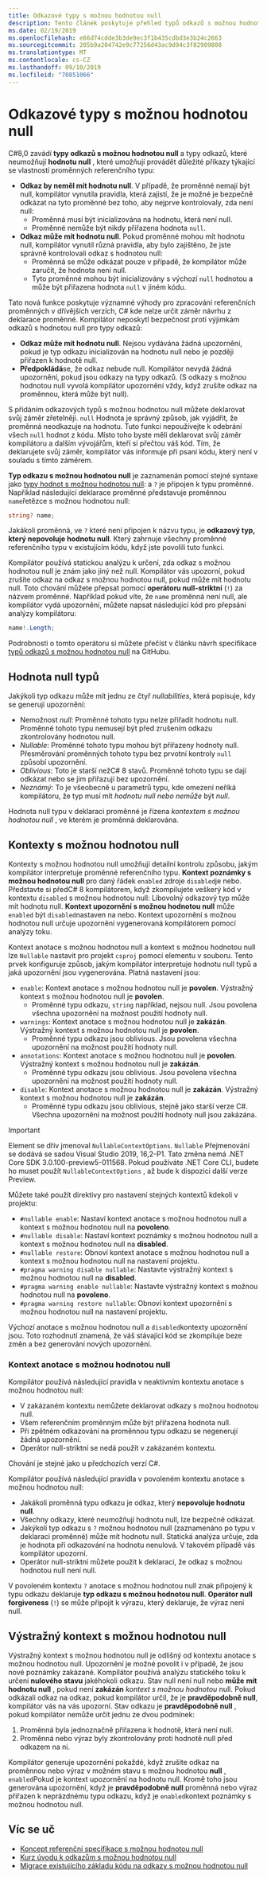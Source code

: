 ```yaml
---
title: Odkazové typy s možnou hodnotou null
description: Tento článek poskytuje přehled typů odkazů s možnou hodnotou null přidaných v C# 8. Dozvíte se, jak funkce poskytuje zabezpečení proti výjimkám odkazů s hodnotou null pro nové a existující projekty.
ms.date: 02/19/2019
ms.openlocfilehash: e66d74cdde3b3de9ec3f1b435cdbd3e3b24c2663
ms.sourcegitcommit: 205b9a204742e9c77256d43ac9d94c3f82909808
ms.translationtype: MT
ms.contentlocale: cs-CZ
ms.lasthandoff: 09/10/2019
ms.locfileid: "70851066"
---
```

# <a name="nullable-reference-types"></a>Odkazové typy s možnou hodnotou null

C#8,0 zavádí **typy odkazů s možnou hodnotou null** a typy odkazů, které neumožňují **hodnotu null** , které umožňují provádět důležité příkazy týkající se vlastností proměnných referenčního typu:

- **Odkaz by neměl mít hodnotu null**. V případě, že proměnné nemají být null, kompilátor vynutila pravidla, která zajistí, že je možné je bezpečně odkázat na tyto proměnné bez toho, aby nejprve kontrolovaly, zda není null:
  - Proměnná musí být inicializována na hodnotu, která není null.
  - Proměnné nemůže být nikdy přiřazena hodnota `null`.
- **Odkaz může mít hodnotu null**. Pokud proměnné mohou mít hodnotu null, kompilátor vynutil různá pravidla, aby bylo zajištěno, že jste správně kontrolovali odkaz s hodnotou null:
  - Proměnná se může odkázat pouze v případě, že kompilátor může zaručit, že hodnota není null.
  - Tyto proměnné mohou být inicializovány s výchozí `null` hodnotou a může být přiřazena hodnota `null` v jiném kódu.

Tato nová funkce poskytuje významné výhody pro zpracování referenčních proměnných v dřívějších verzích, C# kde nelze určit záměr návrhu z deklarace proměnné. Kompilátor neposkytl bezpečnost proti výjimkám odkazů s hodnotou null pro typy odkazů:

- **Odkaz může mít hodnotu null**. Nejsou vydávána žádná upozornění, pokud je typ odkazu inicializován na hodnotu null nebo je později přiřazen k hodnotě null.
- **Předpokládá**se, že odkaz nebude null. Kompilátor nevydá žádná upozornění, pokud jsou odkazy na typy odkazů. (S odkazy s možnou hodnotou null vyvolá kompilátor upozornění vždy, když zrušíte odkaz na proměnnou, která může být null).

S přidáním odkazových typů s možnou hodnotou null můžete deklarovat svůj záměr zřetelněji. `null` Hodnota je správný způsob, jak vyjádřit, že proměnná neodkazuje na hodnotu. Tuto funkci nepoužívejte k odebrání všech `null` hodnot z kódu. Místo toho byste měli deklarovat svůj záměr kompilátoru a dalším vývojářům, kteří si přečtou váš kód. Tím, že deklarujete svůj záměr, kompilátor vás informuje při psaní kódu, který není v souladu s tímto záměrem.

**Typ odkazu s možnou hodnotou null** je zaznamenán pomocí stejné syntaxe jako [typy hodnot s možnou hodnotou null](programming-guide/nullable-types/index.md): a `?` je připojen k typu proměnné. Například následující deklarace proměnné představuje proměnnou `name`řetězce s možnou hodnotou null:

```csharp
string? name;
```

Jakákoli proměnná, ve `?` které není připojen k názvu typu, je **odkazový typ, který nepovoluje hodnotu null**. Který zahrnuje všechny proměnné referenčního typu v existujícím kódu, když jste povolili tuto funkci.

Kompilátor používá statickou analýzu k určení, zda odkaz s možnou hodnotou null je znám jako jiný než null. Kompilátor vás upozorní, pokud zrušíte odkaz na odkaz s možnou hodnotou null, pokud může mít hodnotu null. Toto chování můžete přepsat pomocí **operátoru null-striktní** (`!`) za názvem proměnné. Například pokud víte, že `name` proměnná není null, ale kompilátor vydá upozornění, můžete napsat následující kód pro přepsání analýzy kompilátoru:

```csharp
name!.Length;
```

Podrobnosti o tomto operátoru si můžete přečíst v článku návrh specifikace [typů odkazů s možnou hodnotou null](../../_csharplang/proposals/csharp-8.0/nullable-reference-types-specification.md#the-null-forgiving-operator) na GitHubu.

## <a name="nullability-of-types"></a>Hodnota null typů

Jakýkoli typ odkazu může mít jednu ze čtyř *nullabilities*, která popisuje, kdy se generují upozornění:

- Nemožnost *null*: Proměnné tohoto typu nelze přiřadit hodnotu null. Proměnné tohoto typu nemusejí být před zrušením odkazu zkontrolovány hodnotou null.
- *Nullable*: Proměnné tohoto typu mohou být přiřazeny hodnoty null. Přesměrování proměnných tohoto typu bez prvotní kontroly `null` způsobí upozornění.
- *Oblivious*: Toto je starší nežC# 8 stavů. Proměnné tohoto typu se dají odkázat nebo se jim přiřazují bez upozornění.
- *Neznámý*: To je všeobecně u parametrů typu, kde omezení neříká kompilátoru, že typ musí mít *hodnotu null nebo nemůže* být *null*.

Hodnota null typu v deklaraci proměnné je řízena *kontextem s možnou hodnotou null* , ve kterém je proměnná deklarována.

## <a name="nullable-contexts"></a>Kontexty s možnou hodnotou null

Kontexty s možnou hodnotou null umožňují detailní kontrolu způsobu, jakým kompilátor interpretuje proměnné referenčního typu. **Kontext poznámky s možnou hodnotou null** pro daný řádek `enabled` zdroje `disabled`je nebo. Představte si předC# 8 kompilátorem, když zkompilujete veškerý kód v kontextu `disabled` s možnou hodnotou null: Libovolný odkazový typ může mít hodnotu null. **Kontext upozornění s možnou hodnotou null** může `enabled` být `disabled`nastaven na nebo. Kontext upozornění s možnou hodnotou null určuje upozornění vygenerovaná kompilátorem pomocí analýzy toku.

Kontext anotace s možnou hodnotou null a kontext s možnou hodnotou null lze `Nullable` nastavit pro projekt `csproj` pomocí elementu v souboru. Tento prvek konfiguruje způsob, jakým kompilátor interpretuje hodnotu null typů a jaká upozornění jsou vygenerována. Platná nastavení jsou:

- `enable`: Kontext anotace s možnou hodnotou null je **povolen**. Výstražný kontext s možnou hodnotou null je **povolen**.
  - Proměnné typu odkazu, `string` například, nejsou null.  Jsou povolena všechna upozornění na možnost použití hodnoty null.
- `warnings`: Kontext anotace s možnou hodnotou null je **zakázán**. Výstražný kontext s možnou hodnotou null je **povolen**.
  - Proměnné typu odkazu jsou oblivious. Jsou povolena všechna upozornění na možnost použití hodnoty null.
- `annotations`: Kontext anotace s možnou hodnotou null je **povolen**. Výstražný kontext s možnou hodnotou null je **zakázán**.
  - Proměnné typu odkazu jsou oblivious. Jsou povolena všechna upozornění na možnost použití hodnoty null.
- `disable`: Kontext anotace s možnou hodnotou null je **zakázán**. Výstražný kontext s možnou hodnotou null je **zakázán**.
  - Proměnné typu odkazu jsou oblivious, stejně jako starší verze C#. Všechna upozornění na možnost použití hodnoty null jsou zakázána.

> [!IMPORTANT]
> Element se dřív jmenoval `NullableContextOptions`. `Nullable` Přejmenování se dodává se sadou Visual Studio 2019, 16,2-P1. Tato změna nemá .NET Core SDK 3.0.100-preview5-011568. Pokud používáte .NET Core CLI, budete ho muset použít `NullableContextOptions` , až bude k dispozici další verze Preview.

Můžete také použít direktivy pro nastavení stejných kontextů kdekoli v projektu:

- `#nullable enable`: Nastaví kontext anotace s možnou hodnotou null a kontext s možnou hodnotou null na **povoleno**.
- `#nullable disable`: Nastaví kontext poznámky s možnou hodnotou null a kontext s možnou hodnotou null na **disabled**.
- `#nullable restore`: Obnoví kontext anotace s možnou hodnotou null a kontext s možnou hodnotou null na nastavení projektu.
- `#pragma warning disable nullable`: Nastavte výstražný kontext s možnou hodnotou null na **disabled**.
- `#pragma warning enable nullable`: Nastavte výstražný kontext s možnou hodnotou null na **povoleno**.
- `#pragma warning restore nullable`: Obnoví kontext upozornění s možnou hodnotou null na nastavení projektu.

Výchozí anotace s možnou hodnotou null a `disabled`kontexty upozornění jsou. Toto rozhodnutí znamená, že váš stávající kód se zkompiluje beze změn a bez generování nových upozornění.

### <a name="nullable-annotation-context"></a>Kontext anotace s možnou hodnotou null

Kompilátor používá následující pravidla v neaktivním kontextu anotace s možnou hodnotou null:

- V zakázaném kontextu nemůžete deklarovat odkazy s možnou hodnotou null.
- Všem referenčním proměnným může být přiřazena hodnota null.
- Při zpětném odkazování na proměnnou typu odkazu se negenerují žádná upozornění.
- Operátor null-striktní se nedá použít v zakázaném kontextu.

Chování je stejné jako u předchozích verzí C#.

Kompilátor používá následující pravidla v povoleném kontextu anotace s možnou hodnotou null:

- Jakákoli proměnná typu odkazu je odkaz, který **nepovoluje hodnotu null**.
- Všechny odkazy, které neumožňují hodnotu null, lze bezpečně odkázat.
- Jakýkoli typ odkazu s `?` možnou hodnotou null (zaznamenáno po typu v deklaraci proměnné) může mít hodnotu null. Statická analýza určuje, zda je hodnota při odkazování na hodnotu nenulová. V takovém případě vás kompilátor upozorní.
- Operátor null-striktní můžete použít k deklaraci, že odkaz s možnou hodnotou null není null.

V povoleném kontextu `?` anotace s možnou hodnotou null znak připojený k typu odkazu deklaruje **typ odkazu s možnou hodnotou null**. **Operátor null forgiveness** (`!`) se může připojit k výrazu, který deklaruje, že výraz není null.

## <a name="nullable-warning-context"></a>Výstražný kontext s možnou hodnotou null

Výstražný kontext s možnou hodnotou null je odlišný od kontextu anotace s možnou hodnotou null. Upozornění je možné povolit i v případě, že jsou nové poznámky zakázané. Kompilátor používá analýzu statického toku k určení **nulového stavu** jakéhokoli odkazu. Stav null není null nebo **může** **mít hodnotu null** , pokud není **zakázán** *kontext s možnou hodnotou* null. Pokud odkázali odkaz na odkaz, pokud kompilátor určil, že je **pravděpodobně null**, kompilátor vás na vás upozorní. Stav odkazu je **pravděpodobně null** , pokud kompilátor nemůže určit jednu ze dvou podmínek:

1. Proměnná byla jednoznačně přiřazena k hodnotě, která není null.
1. Proměnná nebo výraz byly zkontrolovány proti hodnotě null před odkazem na ni.

Kompilátor generuje upozornění pokaždé, když zrušíte odkaz na proměnnou nebo výraz v možném stavu s možnou hodnotou **null** , `enabled`Pokud je kontext upozornění na hodnotu null. Kromě toho jsou generována upozornění, když je **pravděpodobně null** proměnná nebo výraz přiřazen k neprázdnému typu odkazu, když je `enabled`kontext poznámky s možnou hodnotou null.

## <a name="learn-more"></a>Víc se uč

- [Koncept referenční specifikace s možnou hodnotou null](https://github.com/dotnet/csharplang/blob/master/proposals/csharp-8.0/nullable-reference-types-specification.md)
- [Kurz úvodu k odkazům s možnou hodnotou null](tutorials/nullable-reference-types.md)
- [Migrace existujícího základu kódu na odkazy s možnou hodnotou null](tutorials/upgrade-to-nullable-references.md)
